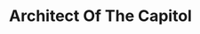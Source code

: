 ---
# This topic lives at
# https://digital.gov/topics/architect-of-the-capitol

slug: "architect-of-the-capitol"

# Topic Title
title: "Architect Of The Capitol"

# description — keep it short and clear
summary: ""


# Weight
weight: 1

# For more information on managing topics,
# see https://github.com/GSA/digitalgov.gov/wiki
---